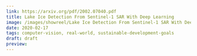 ```yaml
---
link: https://arxiv.org/pdf/2002.07040.pdf
title: Lake Ice Detection From Sentinel-1 SAR With Deep Learning
image: /images/showreel/Lake Ice Detection From Sentinel-1 SAR With Deep Learning.jpg
date: 2020-02-17
tags: computer-vision, real-world, sustainable-development-goals
draft: draft
preview:
---
```



